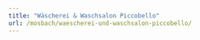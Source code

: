 ```yaml
---
title: "Wäscherei & Waschsalon Piccobello"
url: /mosbach/waescherei-und-waschsalon-piccobello/
---
```

